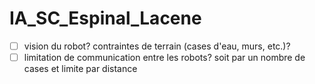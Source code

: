 # IA_SC_Espinal_Lacene

- [ ] vision du robot? contraintes de terrain (cases d'eau, murs, etc.)?
- [ ] limitation de communication entre les robots? soit par un nombre de cases et limite par distance
